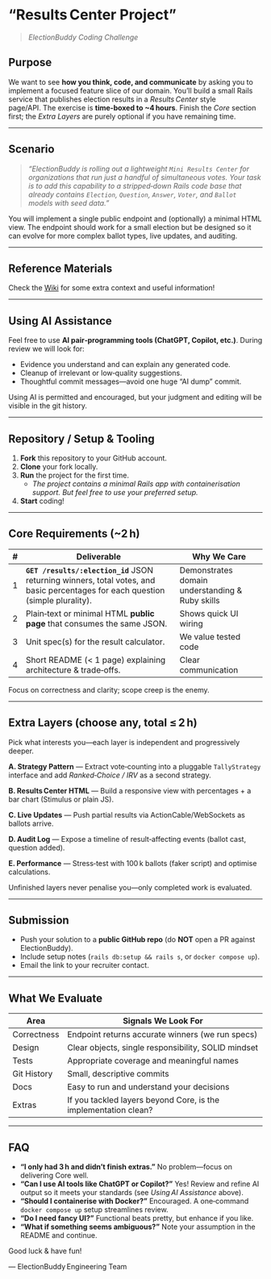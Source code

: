 # “Results Center Project”
> _ElectionBuddy Coding Challenge_

## Purpose

We want to see **how you think, code, and communicate** by asking you to implement a focused feature slice of our domain. You’ll build a small Rails service that publishes election results in a *Results Center* style page/API. The exercise is **time‑boxed to \~4 hours**. Finish the *Core* section first; the *Extra Layers* are purely optional if you have remaining time.

---

## Scenario

> *“ElectionBuddy is rolling out a lightweight `Mini Results Center` for organizations that run just a handful of simultaneous votes.
> Your task is to add this capability to a stripped‑down Rails code base that already contains `Election`, `Question`, `Answer`, `Voter`, and `Ballot` models with seed data.”*

You will implement a single public endpoint and (optionally) a minimal HTML view. The endpoint should work for a small election but be designed so it can evolve for more complex ballot types, live updates, and auditing.

---

## Reference Materials

Check the [Wiki](https://github.com/electionbuddy/results-center/wiki) for some extra context and useful information!

---

## Using AI Assistance

Feel free to use **AI pair‑programming tools (ChatGPT, Copilot, etc.)**. During review we will look for:

* Evidence you understand and can explain any generated code.
* Cleanup of irrelevant or low‑quality suggestions.
* Thoughtful commit messages—avoid one huge “AI dump” commit.

Using AI is permitted and encouraged, but your judgment and editing will be visible in the git history.

---

## Repository / Setup & Tooling

1. **Fork** this repository to your GitHub account.
2. **Clone** your fork locally.
3. **Run** the project for the first time.
    - _The project contains a minimal Rails app with containerisation support. But feel free to use your preferred setup._
4. **Start** coding!


---

## Core Requirements (\~2 h)

| # | Deliverable | Why We Care |
| - | ----------- | ----------- |
| 1 | **`GET /results/:election_id`** JSON returning winners, total votes, and basic percentages for each question (simple plurality). | Demonstrates domain understanding & Ruby skills |
| 2 | Plain‑text or minimal HTML **public page** that consumes the same JSON. | Shows quick UI wiring |
| 3 | Unit spec(s) for the result calculator. | We value tested code |
| 4 | Short README (< 1 page) explaining architecture & trade‑offs. | Clear communication |

Focus on correctness and clarity; scope creep is the enemy.

---

## Extra Layers (choose any, total ≤ 2 h)

Pick what interests you—each layer is independent and progressively deeper.

**A. Strategy Pattern** — Extract vote‑counting into a pluggable `TallyStrategy` interface and add *Ranked‑Choice / IRV* as a second strategy.

**B. Results Center HTML** — Build a responsive view with percentages + a bar chart (Stimulus or plain JS).

**C. Live Updates** — Push partial results via ActionCable/WebSockets as ballots arrive.

**D. Audit Log** — Expose a timeline of result‑affecting events (ballot cast, question added).

**E. Performance** — Stress‑test with 100 k ballots (faker script) and optimise calculations.

Unfinished layers never penalise you—only completed work is evaluated.

---

## Submission

* Push your solution to a **public GitHub repo** (do **NOT** open a PR against ElectionBuddy).
* Include setup notes (`rails db:setup && rails s`, or `docker compose up`).
* Email the link to your recruiter contact.

---

## What We Evaluate

| Area        | Signals We Look For                                             |
| ----------- | --------------------------------------------------------------- |
| Correctness | Endpoint returns accurate winners (we run specs)                |
| Design      | Clear objects, single responsibility, SOLID mindset             |
| Tests       | Appropriate coverage and meaningful names                       |
| Git History | Small, descriptive commits                                      |
| Docs        | Easy to run and understand your decisions                       |
| Extras      | If you tackled layers beyond Core, is the implementation clean? |

---

## FAQ

* **“I only had 3 h and didn’t finish extras.”** No problem—focus on delivering Core well.
* **“Can I use AI tools like ChatGPT or Copilot?”** Yes! Review and refine AI output so it meets your standards (see *Using AI Assistance* above).
* **“Should I containerise with Docker?”** Encouraged. A one‑command `docker compose up` setup streamlines review.
* **“Do I need fancy UI?”** Functional beats pretty, but enhance if you like.
* **“What if something seems ambiguous?”** Note your assumption in the README and continue.

Good luck & have fun!

—
ElectionBuddy Engineering Team

